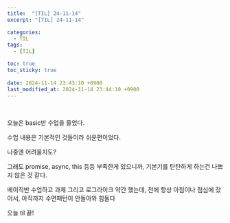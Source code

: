 ```yaml
---
title:  "[TIL] 24-11-14"
excerpt: "[TIL] 24-11-14"

categories:
  - TIL
tags:
  - [TIL]

toc: true
toc_sticky: true
 
date: 2024-11-14 23:43:10 +0900
last_modified_at: 2024-11-14 23:44:10 +0900
---
```


<br>

오늘은 basic반 수업을 들었다.  

수업 내용은 기본적인 것들이라 쉬운편이었다.  

나중엔 어려울지도?  

그래도 promise, async, this 등등 부족한게 있으니까, 기본기를 탄탄하게 하는건 나쁘지 않은 것 같다.  

베이직반 수업하고 과제 그리고 로그라이크 약간 했는데,  전에 항상 아침이나 점심에 잤어서, 아직까지 수면패턴이 안돌아와 힘들다  

오늘 til 끝!